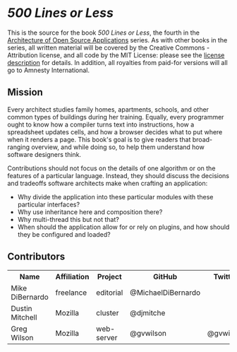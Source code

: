 *500 Lines or Less*
===================

This is the source for the book *500 Lines or Less*,
the fourth in the [Architecture of Open Source Applications](http://aosabook.org) series.
As with other books in the series,
all written material will be covered by the Creative Commons - Attribution license,
and all code by the MIT License:
please see the [license description](LICENSE.md) for details.
In addition,
all royalties from paid-for versions will all go to Amnesty International.

Mission
-------

Every architect studies family homes,
apartments,
schools,
and other common types of buildings during her training.
Equally,
every programmer ought to know how a compiler turns text into instructions,
how a spreadsheet updates cells,
and how a browser decides what to put where when it renders a page.
This book's goal is to give readers that broad-ranging overview,
and while doing so,
to help them understand how software designers think.

Contributions should not focus on the details of one algorithm
or on the features of a particular language.
Instead,
they should discuss the decisions and tradeoffs software architects make when crafting an application:

*   Why divide the application into these particular modules with these particular interfaces?
*   Why use inheritance here and composition there?
*   Why multi-thread this but not that?
*   When should the application allow for or rely on plugins,
    and how should they be configured and loaded?

Contributors
------------

<table>
  <tr>
    <th>Name</th>
    <th>Affiliation</th>
    <th>Project</th>
    <th>GitHub</th>
    <th>Twitter</th>
    <th>Email (if you choose)</th>
  </tr>
  <tr>
    <td>Mike DiBernardo</td>
    <td>freelance</td>
    <td>editorial</td>
    <td>@MichaelDiBernardo</td>
    <td></td>
    <td>mikedebo@gmail.com</td>
  </tr>
  <tr>
    <td>Dustin Mitchell</td>
    <td>Mozilla</td>
    <td>cluster</td>
    <td>@djmitche</td>
    <td>&nbsp;</td>
    <td>dustin@mozila.com</td>
  </tr>
  <tr>
    <td>Greg Wilson</td>
    <td>Mozilla</td>
    <td>web-server</td>
    <td>@gvwilson</td>
    <td>@gvwilson</td>
    <td>gvwilson@third-bit.com</td>
  </tr>
</table>
